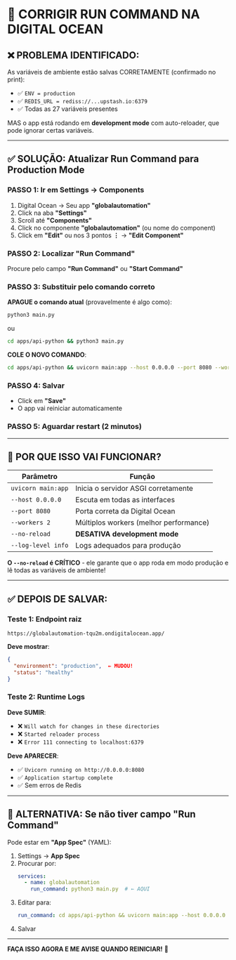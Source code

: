 # 🔧 CORRIGIR RUN COMMAND NA DIGITAL OCEAN

## ❌ PROBLEMA IDENTIFICADO:

As variáveis de ambiente estão salvas CORRETAMENTE (confirmado no print):
- ✅ `ENV = production`
- ✅ `REDIS_URL = rediss://...upstash.io:6379`
- ✅ Todas as 27 variáveis presentes

MAS o app está rodando em **development mode** com auto-reloader, que pode ignorar certas variáveis.

---

## ✅ SOLUÇÃO: Atualizar Run Command para Production Mode

### **PASSO 1: Ir em Settings → Components**

1. Digital Ocean → Seu app **"globalautomation"**
2. Click na aba **"Settings"**
3. Scroll até **"Components"**
4. Click no componente **"globalautomation"** (ou nome do component)
5. Click em **"Edit"** ou nos 3 pontos **⋮** → **"Edit Component"**

### **PASSO 2: Localizar "Run Command"**

Procure pelo campo **"Run Command"** ou **"Start Command"**

### **PASSO 3: Substituir pelo comando correto**

**APAGUE o comando atual** (provavelmente é algo como):
```bash
python3 main.py
```

ou

```bash
cd apps/api-python && python3 main.py
```

**COLE O NOVO COMANDO**:
```bash
cd apps/api-python && uvicorn main:app --host 0.0.0.0 --port 8080 --workers 2 --no-reload --log-level info
```

### **PASSO 4: Salvar**

- Click em **"Save"**
- O app vai reiniciar automaticamente

### **PASSO 5: Aguardar restart (2 minutos)**

---

## 🎯 POR QUE ISSO VAI FUNCIONAR?

| Parâmetro | Função |
|-----------|--------|
| `uvicorn main:app` | Inicia o servidor ASGI corretamente |
| `--host 0.0.0.0` | Escuta em todas as interfaces |
| `--port 8080` | Porta correta da Digital Ocean |
| `--workers 2` | Múltiplos workers (melhor performance) |
| `--no-reload` | **DESATIVA development mode** |
| `--log-level info` | Logs adequados para produção |

**O `--no-reload` é CRÍTICO** - ele garante que o app roda em modo produção e lê todas as variáveis de ambiente!

---

## ✅ DEPOIS DE SALVAR:

### **Teste 1: Endpoint raiz**
```
https://globalautomation-tqu2m.ondigitalocean.app/
```

**Deve mostrar**:
```json
{
  "environment": "production",  ← MUDOU!
  "status": "healthy"
}
```

### **Teste 2: Runtime Logs**

**Deve SUMIR**:
- ❌ `Will watch for changes in these directories`
- ❌ `Started reloader process`
- ❌ `Error 111 connecting to localhost:6379`

**Deve APARECER**:
- ✅ `Uvicorn running on http://0.0.0.0:8080`
- ✅ `Application startup complete`
- ✅ Sem erros de Redis

---

## 🔄 ALTERNATIVA: Se não tiver campo "Run Command"

Pode estar em **"App Spec"** (YAML):

1. Settings → **App Spec**
2. Procurar por:
   ```yaml
   services:
     - name: globalautomation
       run_command: python3 main.py  # ← AQUI
   ```
3. Editar para:
   ```yaml
   run_command: cd apps/api-python && uvicorn main:app --host 0.0.0.0 --port 8080 --workers 2 --no-reload --log-level info
   ```
4. Salvar

---

**FAÇA ISSO AGORA E ME AVISE QUANDO REINICIAR!** 🚀
